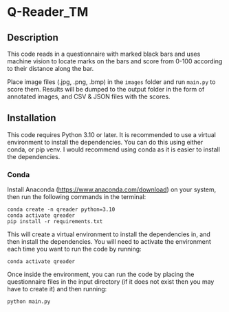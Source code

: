 # Q-Reader_TM

## Description
This code reads in a questionnaire with marked black bars and uses machine vision to locate marks
on the bars and score from 0-100 according to their distance along the bar. 

Place image files (.jpg, .png, .bmp) in the `images` folder and run `main.py` to score them. Results
will be dumped to the output folder in the form of annotated images, and CSV & JSON files with the scores.

## Installation
This code requires Python 3.10 or later. It is recommended to use a virtual environment to install the
dependencies. You can do this using either conda, or pip venv. I would recommend using conda as it is
easier to install the dependencies.

### Conda
Install Anaconda (https://www.anaconda.com/download) on your system, then run the following commands in the terminal:
```
conda create -n qreader python=3.10
conda activate qreader
pip install -r requirements.txt
```
This will create a virtual environment to install the dependencies in, and then install the dependencies. 
You will need to activate the environment each time you want to run the code by running:
```
conda activate qreader
```

Once inside the environment, you can run the code by placing the questionnaire files in the input directory (if it
does not exist then you may have to create it) and then running:
```
python main.py
```
